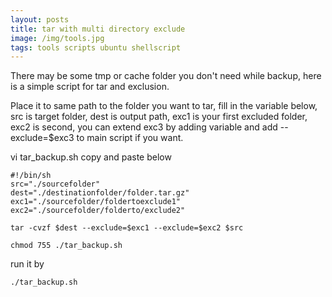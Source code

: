 ```yaml
---
layout: posts
title: tar with multi directory exclude
image: /img/tools.jpg
tags: tools scripts ubuntu shellscript
---
```


There may be some tmp or cache folder you don't need while backup, here is a simple script for tar and exclusion.

Place it to same path to the folder you want to tar, fill in the variable below, src is target folder, dest is output path, exc1 is your first excluded folder, exc2 is second, you can extend exc3 by adding variable and add --exclude=$exc3 to main script if you want.

vi tar_backup.sh
copy and paste below
```
#!/bin/sh
src="./sourcefolder"
dest="./destinationfolder/folder.tar.gz"
exc1="./sourcefolder/foldertoexclude1"
exc2="./sourcefolder/folderto/exclude2"

tar -cvzf $dest --exclude=$exc1 --exclude=$exc2 $src
```

```chmod 755 ./tar_backup.sh```

run it by

```./tar_backup.sh```
